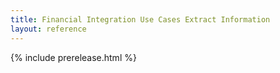 ```yaml
---
title: Financial Integration Use Cases Extract Information
layout: reference
---
```


{% include prerelease.html %}

